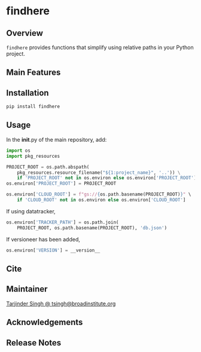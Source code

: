 # findhere

## Overview

`findhere` provides functions that simplify using relative paths in your Python project.

## Main Features

## Installation

```python
pip install findhere
```

## Usage

In the __init__.py of the main repository, add:

```python
import os
import pkg_resources

PROJECT_ROOT = os.path.abspath(
    pkg_resources.resource_filename("${1:project_name}", '..')) \
    if 'PROJECT_ROOT' not in os.environ else os.environ['PROJECT_ROOT']
os.environ['PROJECT_ROOT'] = PROJECT_ROOT

os.environ['CLOUD_ROOT'] = f"gs://{os.path.basename(PROJECT_ROOT)}" \
    if 'CLOUD_ROOT' not in os.environ else os.environ['CLOUD_ROOT']
```

If using datatracker,

```python
os.environ['TRACKER_PATH'] = os.path.join(
    PROJECT_ROOT, os.path.basename(PROJECT_ROOT), 'db.json')
```

If versioneer has been added,

```python
os.environ['VERSION'] = __version__
```

## Cite

## Maintainer

[Tarjinder Singh @ tsingh@broadinstitute.org](tsingh@broadinstitute.org)

## Acknowledgements

## Release Notes